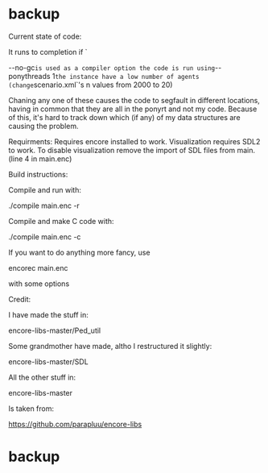 # backup
Current state of code:

It runs to completion if `

--no-gc` is used as a compiler option
the code is run using `--ponythreads 1`
the instance have a low number of agents (change `scenario.xml`'s n values from 2000 to 20)

Chaning any one of these causes the code to segfault in different locations, having in common that they are all in the ponyrt and not my code. Because of this, it's hard to track down which (if any) of my data structures are causing the problem.

Requirments:
Requires encore installed to work.
Visualization requires SDL2 to work. To disable visualization remove the import of SDL files from main. (line 4 in main.enc)

Build instructions:

Compile and run with:

./compile main.enc -r

Compile and make C code with:

./compile main.enc -c

If you want to do anything more fancy, use

encorec main.enc

with some options

Credit:

I have made the stuff in:

encore-libs-master/Ped_util

Some grandmother have made, altho I restructured it slightly:

encore-libs-master/SDL

All the other stuff in:

encore-libs-master

Is taken from:

https://github.com/parapluu/encore-libs

# backup
